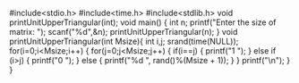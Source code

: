 #include<stdio.h>
#include<time.h>
#include<stdlib.h>
void printUnitUpperTriangular(int);
void main()
{
int n;
printf("Enter the size of matrix: ");
scanf("%d",&n);
printUnitUpperTriangular(n);
}
void printUnitUpperTriangular(int Msize){
int i,j;
srand(time(NULL));
for(i=0;i<Msize;i++)
{
	for(j=0;j<Msize;j++)
	{
		if(i==j)
		{
			printf("1 ");
		}
		else if (i>j)
		{
			printf("0 ");
		}
		else 
		{
			printf("%d ", rand()%(Msize + 1));
		}
	}
	 printf("\n");
}
}
